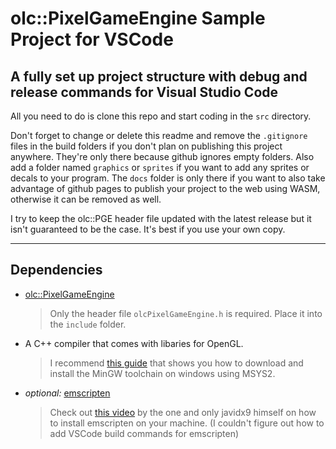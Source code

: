 # **olc::PixelGameEngine Sample Project for VSCode**

## A fully set up project structure with debug and release commands for Visual Studio Code

All you need to do is clone this repo and start coding in the `src` directory.

Don't forget to change or delete this readme and remove the `.gitignore` files in the build folders if you don't plan on publishing this project anywhere. They're only there because github ignores empty folders. Also add a folder named `graphics` or `sprites` if you want to add any sprites or decals to your program. The `docs` folder is only there if you want to also take advantage of github pages to publish your project to the web using WASM, otherwise it can be removed as well.

I try to keep the olc::PGE header file updated with the latest release but it isn't guaranteed to be the case.
It's best if you use your own copy.

---
## Dependencies

- [olc::PixelGameEngine](https://github.com/OneLoneCoder/olcPixelGameEngine)
  > Only the header file `olcPixelGameEngine.h` is required. Place it into the `include` folder.

- A C++ compiler that comes with libaries for OpenGL.
  > I recommend [this guide](https://www.youtube.com/watch?v=0HD0pqVtsmw) that shows you how to download and install the MinGW toolchain on windows using MSYS2.

- *optional:* [emscripten](https://emscripten.org/)
  > Check out [this video](https://www.youtube.com/watch?v=MrI5kkVY6zk) by the one and only javidx9 himself on how to install emscripten on your machine.
  (I couldn't figure out how to add VSCode build commands for emscripten)

